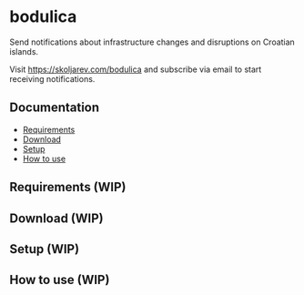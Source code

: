 # bodulica

Send notifications about infrastructure changes and disruptions on Croatian islands.

Visit https://skoljarev.com/bodulica and subscribe via email to start receiving notifications.

## Documentation

- [Requirements](#requirements-wip)
- [Download](#download-wip)
- [Setup](#setup-wip)
- [How to use](#how-to-use-wip)

## Requirements (WIP)

## Download (WIP)

## Setup (WIP)

## How to use (WIP)
